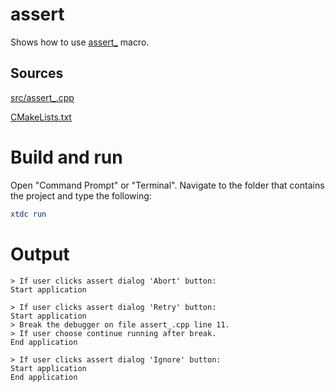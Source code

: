 # assert

Shows how to use [assert_](../../../../src/xtd.core/include/xtd/diagnostics::debug.h) macro.

## Sources

[src/assert_.cpp](src/assert_.cpp)

[CMakeLists.txt](CMakeLists.txt)

# Build and run

Open "Command Prompt" or "Terminal". Navigate to the folder that contains the project and type the following:

```cmake
xtdc run
```

# Output

```
> If user clicks assert dialog 'Abort' button:
Start application

> If user clicks assert dialog 'Retry' button:
Start application
> Break the debugger on file assert_.cpp line 11.
> If user choose continue running after break.
End application

> If user clicks assert dialog 'Ignore' button:
Start application
End application
```
